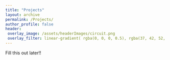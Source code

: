 ```yaml
---
title: "Projects"
layout: archive
permalink: /Projects/
author_profile: false
header:
 overlay_image: /assets/headerImages/circuit.png
 overlay_filter: linear-gradient( rgba(0, 0, 0, 0.5), rgba(37, 42, 52, 0.5))
---
```


Fill this out later!!

